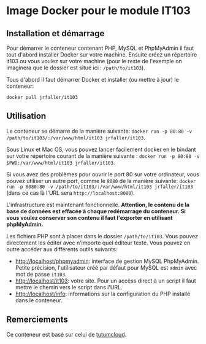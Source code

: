# Image Docker pour le module IT103

## Installation et démarrage

Pour démarrer le conteneur contenant PHP, MySQL et PhpMyAdmin il faut tout d'abord installer Docker sur votre machine. Ensuite créez un répertoire it103 ou vous voulez sur votre machine (pour le reste de l'exemple on imaginera que le dossier est situé ici : `/path/to/it103`).

Tous d'abord il faut démarrer Docker et installer (ou mettre à jour) le conteneur:

`docker pull jrfaller/it103`

## Utilisation

Le conteneur se démarre de la manière suivante: `docker run -p 80:80 -v /path/to/it103/:/var/www/html/it103 jrfaller/it103`.

Sous Linux et Mac OS, vous pouvez lancer facilement docker en le bindant sur votre répertoire courant de la manière suivante : `docker run -p 80:80 -v $PWD:/var/www/html/it103 jrfaller/it103`.

Si vous avez des problèmes pour ouvrir le port 80 sur votre ordinateur, vous pouvez utiliser un autre port, comme le `8080` de la manière suivante: `docker run -p 8080:80 -v /path/to/it103/:/var/www/html/it103 jrfaller/it103` (dans ce cas là l'URL sera `http://localhost:8080`).

L'infrastructure est maintenant fonctionnelle. **Attention, le contenu de la base de données est effacée à chaque redémarrage du conteneur. Si vous voulez conserver son contenu il faut l'exporter en utilisant phpMyAdmin.**

Les fichiers PHP sont à placer dans le dossier `/path/to/it103`. Vous pouvez directement les éditer avec n'importe quel éditeur texte. Vous pouvez en outre accéder aux différents outils suivants:

- <http://localhost/phpmyadmin>: interface de gestion MySQL PhpMyAdmin. Petite précision, l'utilisateur créé par défaut pour MySQL est `admin` avec mot de passe `it103`.
- <http://localhost/it103>: votre site. Pour un accèss direct à un script il faut mettre le chemin vers le script dans l'URL.
- <http://localhost/info>: informations sur la configuration du PHP installé dans le conteneur.

## Remerciements

Ce conteneur est basé sur celui de [tutumcloud](https://github.com/tutumcloud/lamp).
